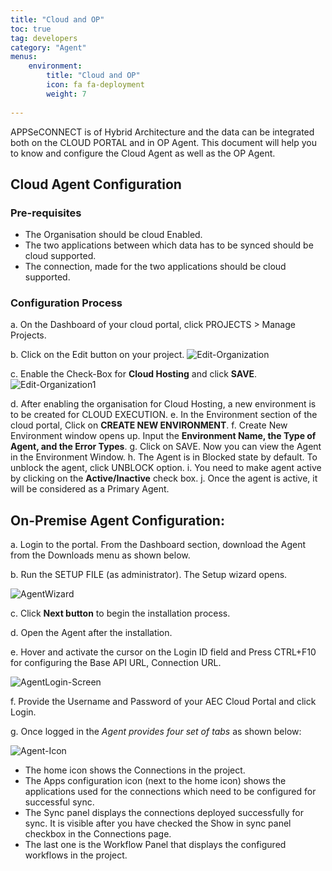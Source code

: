 ```yaml
---
title: "Cloud and OP"
toc: true
tag: developers
category: "Agent"
menus: 
    environment:
        title: "Cloud and OP"
        icon: fa fa-deployment
        weight: 7
        
---
```

APPSeCONNECT is of Hybrid Architecture and the data can be integrated both on the CLOUD PORTAL
and in OP Agent. This document will help you to know and configure the Cloud Agent as well as the OP Agent.

## Cloud Agent Configuration

### Pre-requisites
* The Organisation should be cloud Enabled.
* The two applications between which data has to be synced should be cloud supported.
* The connection, made for the two applications should be cloud supported.

### Configuration Process

a.	On the Dashboard of your cloud portal, click PROJECTS > Manage Projects.

b.	Click on the Edit button on your project.
![Edit-Organization](/staticfiles/deployment/media/Settings/Edit-Organization.PNG)

c.	Enable the Check-Box for **Cloud Hosting** and click **SAVE**.
![Edit-Organization1](/staticfiles/deployment/media/Settings/Edit-Organization1.PNG)

d.	After enabling the organisation for Cloud Hosting, a new environment is to be created for CLOUD EXECUTION.
e.	In the Environment section of the cloud portal, Click on **CREATE NEW ENVIRONMENT**.
f.	Create New Environment window opens up. Input the **Environment Name, the Type of Agent, and the Error Types**.
g.	Click on SAVE. Now you can view the Agent in the Environment Window.
h.	The Agent is in Blocked state by default. To unblock the agent, click UNBLOCK option.
i.	You need to make agent active by clicking on the **Active/Inactive** check box. 
j.  Once the agent is active, it will be considered as a Primary Agent.


## On-Premise Agent Configuration: 

a.	Login to the portal. From the Dashboard section, download the Agent from the Downloads menu as shown below.

b.	Run the SETUP FILE (as administrator). The Setup wizard opens.

![AgentWizard](/staticfiles/deployment/media/Settings/AgentWizard.png)

c.  Click **Next button** to begin the installation process.

d.	Open the Agent after the installation.


e.	Hover and activate the cursor on the Login ID field and Press CTRL+F10 for configuring 
    the Base API URL, Connection URL.

![AgentLogin-Screen](/staticfiles/deployment/media/Settings/AgentLogin-Screen.png)

f.	Provide the Username and Password of your AEC Cloud Portal and click Login.

g.	Once logged in the *Agent provides four set of tabs*  as shown below:

![Agent-Icon](/staticfiles/deployment/media/Settings/Agent-Icon.png)

* The home icon shows the Connections in the project.
* The Apps configuration icon (next to the home icon) shows the applications used for the connections 
  which need to be configured for successful sync.
* The Sync panel displays the connections deployed successfully for sync. It is visible after you have checked the Show in 
  sync panel checkbox in the Connections page.
* The last one is the Workflow Panel that displays the configured workflows in the project.
